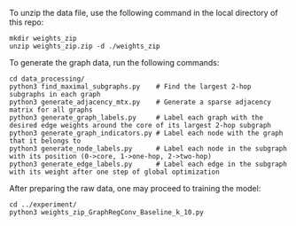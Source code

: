 To unzip the data file, use the following command in the local directory of this repo:
```
mkdir weights_zip
unzip weights_zip.zip -d ./weights_zip
```
To generate the graph data, run the following commands:
```
cd data_processing/
python3 find_maximal_subgraphs.py    # Find the largest 2-hop subgraphs in each graph
python3 generate_adjacency_mtx.py    # Generate a sparse adjacency matrix for all graphs
python3 generate_graph_labels.py     # Label each graph with the desired edge weights around the core of its largest 2-hop subgraph
python3 generate_graph_indicators.py # Label each node with the graph that it belongs to
python3 generate_node_labels.py      # Label each node in the subgraph with its position (0->core, 1->one-hop, 2->two-hop)
python3 generate_edge_labels.py      # Label each edge in the subgraph with its weight after one step of global optimization
```
After preparing the raw data, one may proceed to training the model:
```
cd ../experiment/
python3 weights_zip_GraphRegConv_Baseline_k_10.py
```
